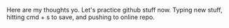Here are my thoughts yo. Let's practice github stuff now.
Typing new stuff, hitting cmd + s to save, and pushing to online repo.

